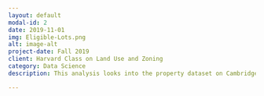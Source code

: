 ```yaml
---
layout: default
modal-id: 2
date: 2019-11-01
img: Eligible-Lots.png
alt: image-alt
project-date: Fall 2019
client: Harvard Class on Land Use and Zoning
category: Data Science
description: This analysis looks into the property dataset on Cambridge Open Data portal. The maps created and analysis were used for Harvard Graduate School of Design's Land Use Law Zoning Code Exercise where we are meant to analyze an existing zoning code and propose beneficial changes. My paper is about the eligible lots for ADUs and how criteria can be relaxed to encourage development. Full repo is available <a href = "https://ericenglin.github.io/cambridge-property-analysis/"> here</a>.

---
```


